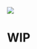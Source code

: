 <img src="https://cdn.discordapp.com/attachments/898853024447995965/953791183446999140/73f0535cda6649f9f48c722f442e8c53.jpg">

# WIP
